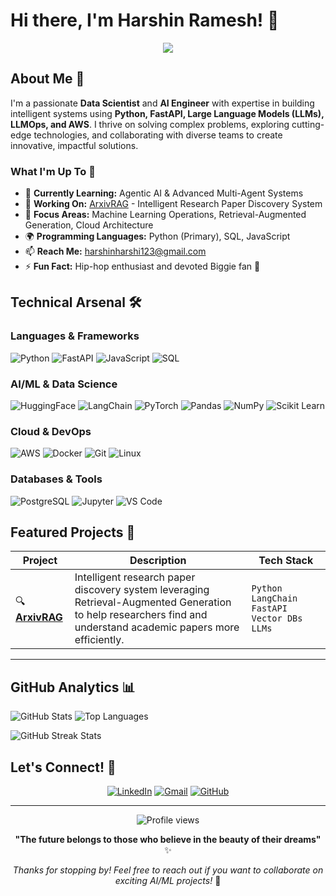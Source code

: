 # Hi there, I'm Harshin Ramesh! 👋

<div align="center">
  <img src="https://readme-typing-svg.herokuapp.com/?lines=Data+Scientist+%26+AI+Engineer;Python+%7C+FastAPI+%7C+LLMs;Building+Intelligent+Solutions;Always+Learning+New+Technologies&font=Fira%20Code&center=true&width=440&height=45&color=f75c7e&vCenter=true&size=22">
</div>

## About Me 🚀

I'm a passionate **Data Scientist** and **AI Engineer** with expertise in building intelligent systems using **Python, FastAPI, Large Language Models (LLMs), LLMOps, and AWS**. I thrive on solving complex problems, exploring cutting-edge technologies, and collaborating with diverse teams to create innovative, impactful solutions.

### What I'm Up To 🎯
- 🌱 **Currently Learning:** Agentic AI & Advanced Multi-Agent Systems
- 🔭 **Working On:** [ArxivRAG](https://github.com/harshinharshi/ArxivRAG) - Intelligent Research Paper Discovery System
- 🎯 **Focus Areas:** Machine Learning Operations, Retrieval-Augmented Generation, Cloud Architecture
- 🌍 **Programming Languages:** Python (Primary), SQL, JavaScript
- 📫 **Reach Me:** harshinharshi123@gmail.com
- ⚡ **Fun Fact:** Hip-hop enthusiast and devoted Biggie fan 🎤

## Technical Arsenal 🛠️

### Languages & Frameworks
![Python](https://img.shields.io/badge/Python-3776AB?style=for-the-badge&logo=python&logoColor=white)
![FastAPI](https://img.shields.io/badge/FastAPI-005571?style=for-the-badge&logo=fastapi)
![JavaScript](https://img.shields.io/badge/JavaScript-F7DF1E?style=for-the-badge&logo=javascript&logoColor=black)
![SQL](https://img.shields.io/badge/SQL-336791?style=for-the-badge&logo=postgresql&logoColor=white)

### AI/ML & Data Science
![HuggingFace](https://img.shields.io/badge/🤗_Hugging_Face-FDEE21?style=for-the-badge&logoColor=black)
![LangChain](https://img.shields.io/badge/🦜_LangChain-1C3C3C?style=for-the-badge&logoColor=white)
![PyTorch](https://img.shields.io/badge/PyTorch-EE4C2C?style=for-the-badge&logo=pytorch&logoColor=white)
![Pandas](https://img.shields.io/badge/Pandas-150458?style=for-the-badge&logo=pandas&logoColor=white)
![NumPy](https://img.shields.io/badge/NumPy-013243?style=for-the-badge&logo=numpy&logoColor=white)
![Scikit Learn](https://img.shields.io/badge/scikit_learn-F7931E?style=for-the-badge&logo=scikit-learn&logoColor=white)

### Cloud & DevOps
![AWS](https://img.shields.io/badge/Amazon_AWS-232F3E?style=for-the-badge&logo=amazon-aws&logoColor=white)
![Docker](https://img.shields.io/badge/Docker-2496ED?style=for-the-badge&logo=docker&logoColor=white)
![Git](https://img.shields.io/badge/Git-F05032?style=for-the-badge&logo=git&logoColor=white)
![Linux](https://img.shields.io/badge/Linux-FCC624?style=for-the-badge&logo=linux&logoColor=black)

### Databases & Tools
![PostgreSQL](https://img.shields.io/badge/PostgreSQL-336791?style=for-the-badge&logo=postgresql&logoColor=white)
![Jupyter](https://img.shields.io/badge/Jupyter-F37626?style=for-the-badge&logo=jupyter&logoColor=white)
![VS Code](https://img.shields.io/badge/VS_Code-007ACC?style=for-the-badge&logo=visual-studio-code&logoColor=white)

## Featured Projects 🌟

<div align="center">

| Project | Description | Tech Stack |
|---------|-------------|------------|
| 🔍 **[ArxivRAG](https://github.com/harshinharshi/ArxivRAG)** | Intelligent research paper discovery system leveraging Retrieval-Augmented Generation to help researchers find and understand academic papers more efficiently. | `Python` `LangChain` `FastAPI` `Vector DBs` `LLMs` |

</div>

---

## GitHub Analytics 📊

![GitHub Stats](https://github-readme-stats.vercel.app/api?username=harshinharshi&show_icons=true&theme=radical&include_all_commits=true&count_private=true)
![Top Languages](https://github-readme-stats.vercel.app/api/top-langs/?username=harshinharshi&layout=compact&langs_count=8&theme=radical)

![GitHub Streak Stats](https://github-readme-streak-stats.herokuapp.com/?user=harshinharshi&theme=radical)

## Let's Connect! 🤝

<div align="center">

[![LinkedIn](https://img.shields.io/badge/LinkedIn-0077B5?style=for-the-badge&logo=linkedin&logoColor=white)](https://www.linkedin.com/in/harshin-ramesh)
[![Gmail](https://img.shields.io/badge/Gmail-EA4335?style=for-the-badge&logo=gmail&logoColor=white)](mailto:harshinharshi123@gmail.com)
[![GitHub](https://img.shields.io/badge/GitHub-181717?style=for-the-badge&logo=github&logoColor=white)](https://github.com/harshinharshi)

</div>

---

<div align="center">
  <img src="https://komarev.com/ghpvc/?username=harshinharshi&color=blueviolet&style=flat-square&label=Profile+Views" alt="Profile views" />
</div>

<div align="center">
  
**"The future belongs to those who believe in the beauty of their dreams"** ✨
  
*Thanks for stopping by! Feel free to reach out if you want to collaborate on exciting AI/ML projects!* 🚀

</div>
